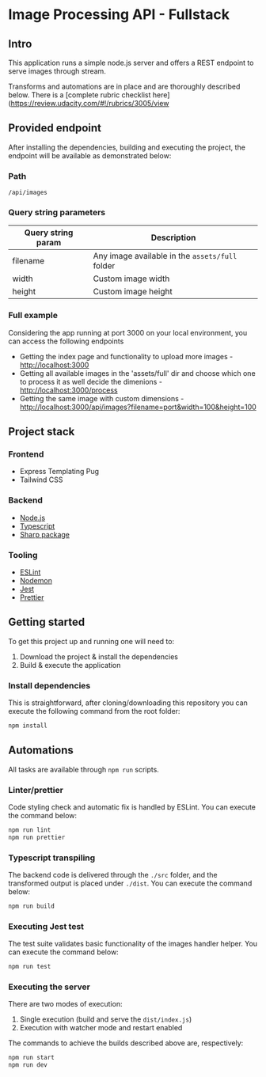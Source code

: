 # Image Processing API - Fullstack

## Intro

This application runs a simple node.js server and offers a REST endpoint to serve images through stream.

Transforms and automations are in place and are thoroughly described below. There is a [complete rubric checklist here](https://review.udacity.com/#!/rubrics/3005/view

## Provided endpoint

After installing the dependencies, building and executing the project, the endpoint will be available as demonstrated below:

### Path

`/api/images`

### Query string parameters

| Query string param | Description                                     |
| ------------------ | ----------------------------------------------- |
| filename           | Any image available in the `assets/full` folder |
| width              | Custom image width                              |
| height             | Custom image height                             |

### Full example

Considering the app running at port 3000 on your local environment, you can access the following endpoints

- Getting the index page and functionality to upload more images - [http://localhost:3000](http://localhost:3000)
- Getting all available images in the 'assets/full' dir and choose which one to process it as well decide the dimenions - [http://localhost:3000/process](http://localhost:3000/process)
- Getting the same image with custom dimensions - [http://localhost:3000/api/images?filename=port&width=100&height=100](http://localhost:3000/api/images?filename=port&width=100&height=100)

## Project stack

### Frontend

- Express Templating Pug
- Tailwind CSS

### Backend

- [Node.js](https://nodejs.org/)
- [Typescript](https://www.typescriptlang.org/)
- [Sharp package](https://www.npmjs.com/package/sharp)

### Tooling

- [ESLint](https://eslint.org/)
- [Nodemon](https://nodemon.io/)
- [Jest](https://jestjs.io/docs/)
- [Prettier](https://prettier.io/)

## Getting started

To get this project up and running one will need to:

1. Download the project & install the dependencies
2. Build & execute the application

### Install dependencies

This is straightforward, after cloning/downloading this repository you can execute the following command from the root folder:

```bash
npm install
```

## Automations

All tasks are available through `npm run` scripts.

### Linter/prettier

Code styling check and automatic fix is handled by ESLint. You can execute the command below:

```bash
npm run lint
npm run prettier
```

### Typescript transpiling

The backend code is delivered through the `./src` folder, and the transformed output is placed under `./dist`.
You can execute the command below:

```bash
npm run build
```

### Executing Jest test

The test suite validates basic functionality of the images handler helper. You can execute the command below:

```bash
npm run test
```

### Executing the server

There are two modes of execution:

1. Single execution (build and serve the `dist/index.js`)
2. Execution with watcher mode and restart enabled

The commands to achieve the builds described above are, respectively:

```bash
npm run start
npm run dev
```
